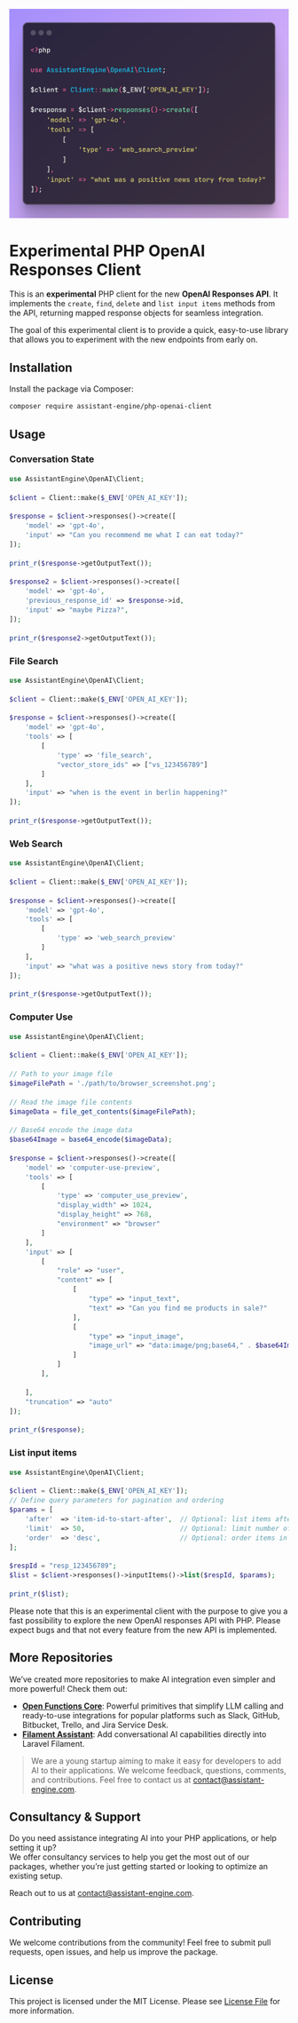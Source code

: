 <div align="center">

![Hero](media/hero.png)

</div>


# Experimental PHP OpenAI Responses Client

This is an **experimental** PHP client for the new **OpenAI Responses API**. It implements the `create`, `find`, `delete` and `list input items` methods from the API, returning mapped response objects for seamless integration.

The goal of this experimental client is to provide a quick, easy-to-use library that allows you to experiment with the new endpoints from early on.

## Installation
Install the package via Composer:

```bash
composer require assistant-engine/php-openai-client
```

## Usage

### Conversation State

```php
use AssistantEngine\OpenAI\Client;

$client = Client::make($_ENV['OPEN_AI_KEY']);

$response = $client->responses()->create([
    'model' => 'gpt-4o',
    'input' => "Can you recommend me what I can eat today?"
]);

print_r($response->getOutputText());

$response2 = $client->responses()->create([
    'model' => 'gpt-4o',
    'previous_response_id' => $response->id,
    'input' => "maybe Pizza?",
]);

print_r($response2->getOutputText());

```

### File Search

```php
use AssistantEngine\OpenAI\Client;

$client = Client::make($_ENV['OPEN_AI_KEY']);

$response = $client->responses()->create([
    'model' => 'gpt-4o',
    'tools' => [
        [
            'type' => 'file_search',
            "vector_store_ids" => ["vs_123456789"]
        ]
    ],
    'input' => "when is the event in berlin happening?"
]);

print_r($response->getOutputText());
```

### Web Search

```php
use AssistantEngine\OpenAI\Client;

$client = Client::make($_ENV['OPEN_AI_KEY']);

$response = $client->responses()->create([
    'model' => 'gpt-4o',
    'tools' => [
        [
            'type' => 'web_search_preview'
        ]
    ],
    'input' => "what was a positive news story from today?"
]);

print_r($response->getOutputText());
```

### Computer Use

```php
use AssistantEngine\OpenAI\Client;

$client = Client::make($_ENV['OPEN_AI_KEY']);

// Path to your image file
$imageFilePath = './path/to/browser_screenshot.png';

// Read the image file contents
$imageData = file_get_contents($imageFilePath);

// Base64 encode the image data
$base64Image = base64_encode($imageData);

$response = $client->responses()->create([
    'model' => 'computer-use-preview',
    'tools' => [
        [
            'type' => 'computer_use_preview',
            "display_width" => 1024,
            "display_height" => 768,
            "environment" => "browser"
        ]
    ],
    'input' => [
        [
            "role" => "user",
            "content" => [
                [
                    "type" => "input_text",
                    "text" => "Can you find me products in sale?"
                ],
                [
                    "type" => "input_image",
                    "image_url" => "data:image/png;base64," . $base64Image
                ]
            ]
        ],

    ],
    "truncation" => "auto"
]);

print_r($response);
```
### List input items

```php
use AssistantEngine\OpenAI\Client;

$client = Client::make($_ENV['OPEN_AI_KEY']);
// Define query parameters for pagination and ordering
$params = [
    'after'  => 'item-id-to-start-after',  // Optional: list items after this ID
    'limit'  => 50,                        // Optional: limit number of items (default is 20)
    'order'  => 'desc',                    // Optional: order items in descending order
];

$respId = "resp_123456789";
$list = $client->responses()->inputItems()->list($respId, $params);

print_r($list);
```

Please note that this is an experimental client with the purpose to give you a fast possibility to explore the new OpenAI responses API with PHP. Please expect bugs and that not every feature from the new API is implemented.

## More Repositories

We’ve created more repositories to make AI integration even simpler and more powerful! Check them out:

- **[Open Functions Core](https://github.com/AssistantEngine/open-functions-core)**: Powerful primitives that simplify LLM calling and ready-to-use integrations for popular platforms such as Slack, GitHub, Bitbucket, Trello, and Jira Service Desk.
- **[Filament Assistant](https://github.com/AssistantEngine/filament-assistant)**: Add conversational AI capabilities directly into Laravel Filament.

> We are a young startup aiming to make it easy for developers to add AI to their applications. We welcome feedback, questions, comments, and contributions. Feel free to contact us at [contact@assistant-engine.com](mailto:contact@assistant-engine.com).


## Consultancy & Support

Do you need assistance integrating AI into your PHP applications, or help setting it up?  
We offer consultancy services to help you get the most out of our packages, whether you’re just getting started or looking to optimize an existing setup.

Reach out to us at [contact@assistant-engine.com](mailto:contact@assistant-engine.com).

## Contributing

We welcome contributions from the community! Feel free to submit pull requests, open issues, and help us improve the package.

## License

This project is licensed under the MIT License. Please see [License File](LICENSE.md) for more information.

